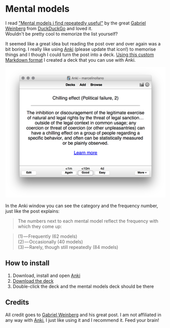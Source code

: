 # Mental models

I read ["Mental models i find repeatedly useful"](https://medium.com/@yegg/mental-models-i-find-repeatedly-useful-936f1cc405d#.ngjmxnx5x) by the great [Gabriel Weinberg](https://twitter.com/yegg) from [DuckDuckGo](https://duckduckgo.com) and loved it.<br/>
Wouldn't be pretty cool to memorize the list yourself? 

It seemed like a great idea but reading the post over and over again was a bit boring. I really like using [Anki](http://ankisrs.net) (please update that icon!) to memorise things and I though I could turn the post into a deck. [Using this custom Markdown format](https://gist.github.com/marcelinollano/de710e3d3665162ac752) I created a deck that you can use with Anki.

<img width="634" alt="Anki" src="screen-shot.png">

In the Anki window you can see the category and the frequency number, just like the post explains:

> The numbers next to each mental model reflect the frequency with which they come up: 

> (1) — Frequently (62 models) <br/>
> (2) — Occasionally (40 models) <br/>
> (3) — Rarely, though still repeatedly (84 models)

## How to install

1. Download, install and open [Anki](http://ankisrs.net/#download)
2. [Download the deck](https://github.com/marcelinollano/mental-models/blob/master/mental-models.apkg?raw=true)
3. Double-click the deck and the mental models deck should be there

## Credits

All credit goes to [Gabriel Weinberg](https://twitter.com/yegg) and his great post. I am not affiliated in any way with [Anki](http://ankisrs.net), I just like using it and I recommend it. Feed your brain!
